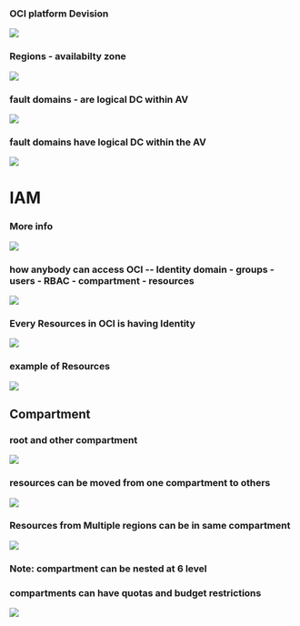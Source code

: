 ### OCI platform Devision 

<img src="plat.png">

### Regions - availabilty zone 

<img src="region.png">

### fault domains - are logical DC within AV 

<img src="fault.png">

### fault domains have logical DC within the AV 

<img src="fl1.png">

# IAM 

### More info 

<img src="iam.png">

### how anybody can access OCI -- Identity domain - groups - users - RBAC - compartment - resources 

<img src="id.png">

### Every Resources in OCI is having Identity 

<img src="resource_id.png">

### example of Resources 

<img src="rsdemo.png">

## Compartment 

### root and other compartment 

<img src="cmp.png">

### resources can be moved from one compartment to others 

<img src="movecm.png">

### Resources from Multiple regions can be in same compartment 

<img src="cmm.png">

### Note: compartment can be nested at 6 level 

### compartments can have quotas and budget restrictions 

<img src="restrict.png">







